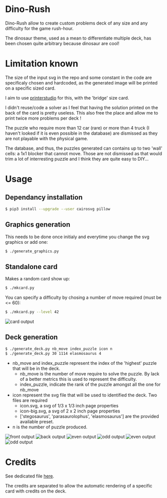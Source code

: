 # Dino-Rush
Dino-Rush allow to create custom problems deck of any size and any difficulty for the game rush-hour.

The dinosaur theme, used as a mean to differentiate multiple deck, has been chosen quite arbitrary because dinosaur are cool!

# Limitation known
The size of the input svg in the repo and some constant in the code are specificaly chosen and hardcoded, as the generated image will be printed on a specific sized card.

I aim to use [printerstudio](https://www.printerstudio.com) for this, with the 'bridge' size card.

I didn't reuse/code a solver as I feel that having the solution printed on the back of the card is pretty useless. This also free the place and allow me to print twice more problems per deck !

The puzzle who require more than 12 car (rare) or more than 4 truck (I haven't looked if it is even possible in the database) are dismissed as they are not playable with the physical game.

The database, and thus, the puzzles generated can contains up to two 'wall' cells: a 1x1 blocker that cannot move. Those are not dismissed as that would trim a lot of interresting puzzle and I think they are quite easy to DIY...

# Usage
## Dependancy installation
```sh
$ pip3 install --upgrade --user cairosvg pillow
```

## Graphics generation
This needs to be done once initialy and everytime you change the svg graphics or add one:
```sh
$ ./generate_graphics.py
```

## Standalone card
Makes a random card show up:
```sh
$ ./mkcard.py
```

You can specify a difficulty by chosing a number of move required (must be <= 60):
```sh
$ ./mkcard.py --level 42
```

![card output](example/standalone_example.png "standalone output")


## Deck generation
```sh
$ ./generate_deck.py nb_move index_puzzle icon n
$ ./generate_deck.py 30 1114 elasmosaurus 4
```
 - nb\_move and index\_puzzle represent the index of the 'highest' puzzle that will be in the deck.
   - nb\_move is the number of move require to solve the puzzle. By lack of a better metrics this is used to represent the difficulty.
   - index\_puzzle, indicate the rank of the puzzle amongst all the one for nb\_move
 - icon represent the svg file that will be used to identified the deck. Two files are required
   - icon.svg, a svg of 1/3 x 1/3 inch page properties
   - icon-big.svg, a svg of 2 x 2 inch page properties
   - ['stegosaurus', 'parasaurolophus', 'elasmosaurus'] are the provided available preset.
 - n is the number of puzzle produced.


![front output](example/deck/elasmosaurus-front.png "front output")
![back output](example/deck/elasmosaurus-back.png "back output")
![even output](example/deck/elasmosaurus-even-1.png "even output")
![odd output](example/deck/elasmosaurus-odd-2.png "odd output")
![even output](example/deck/elasmosaurus-even-3.png "even output")
![odd output](example/deck/elasmosaurus-odd-4.png "odd output")

# Credits
See dedicated file [here](credits.md).

The credits are separated to allow the automatic rendering of a specific card with credits on the deck.
